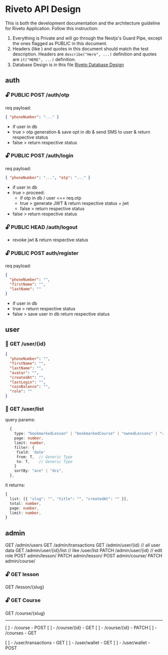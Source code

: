 # Riveto API Design

This is both the development documentation and the architecture guideline for Riveto Application. Follow this instruction:

1. Everything is Private and will go through the Nestjs's Guard Pipe, except the ones flagged as PUBLIC in this document.
2. Headers (like ) and quotes in this document should match the test description. Headers are `describe("Here", ...)` definition and quotes are `it("HERE", ...)` definition.
3. Database Design is in this file [Riveto Database Design](./db-design.md)

## auth

### 🔓 PUBLIC POST /auth/otp

req payload:

```json
{ "phoneNumber": "..." }
```

- if user in db
- true > otp generation & save opt in db & send SMS to user & return respective status
- false > return respective status

### 🔓 PUBLIC POST /auth/login

req payload:

```json
{ "phoneNumber": "...", "otp": "..." }
```

- if user in db
- true > proceed:
  - if otp in db / user === req.otp
  - true > generate JWT & return respective status + jwt
  - false > return respective status
- false > return respective status

### 🔓 PUBLIC HEAD /auth/logout

- revoke jwt & return respective status

### 🔓 PUBLIC POST auth/register

req payload:

```json
{
  "phoneNumber": "",
  "firstName": "",
  "lastName": ""
}
```

- if user in db
- true > return respective status
- false > save user in db return respective status

## user

### 🔐 GET /user/{id}

```json
{
  "phoneNumber": "",
  "firstName": "",
  "lastName": "",
  "avatar": "",
  "createdAt": "",
  "lastLogin": "",
  "coinBalance": "",
  "role": ""
}
```

### 🔐 GET /user/list

query params:

```ts
  {
    type: "bookmarkedLesson" | "bookmarkedCourse" | "ownedLessons" | "readLesson" | "transactions",
    page: number,
    limit: number,
    filter: {
     field: 'date'
     from: T,  // Generic Type
     to: T,    // Generic Type
    }
    sortBy: "ace" | "dcs",
  },
```

it returns:

```ts
{
  list: [{ "slug": "", "title": "", "createdAt": "" }],
  total: number,
  page: number,
  limit: number,
}
```

## admin

GET   /admin/users
GET   /admin/transactions
GET   /admin/user/{id} // all user data
GET   /admin/user/{id}/list // like /user/list
PATCH /admin/user/{id} // edit role
POST  admin/lesson/
PATCH admin/lesson/
POST  admin/course/
PATCH admin/course/

### 🔓 GET lesson

GET /lesson/{slug}

### 🔓 GET Course

GET /course/{slug}

---

[ ] - /course - POST
[ ] - /course/{id} - GET
[ ] - /course/{id} - PATCH
[ ] - /courses - GET

[ ] - /user/transactions - GET
[ ] - /user/wallet - GET
[ ] - /user/wallet - POST
